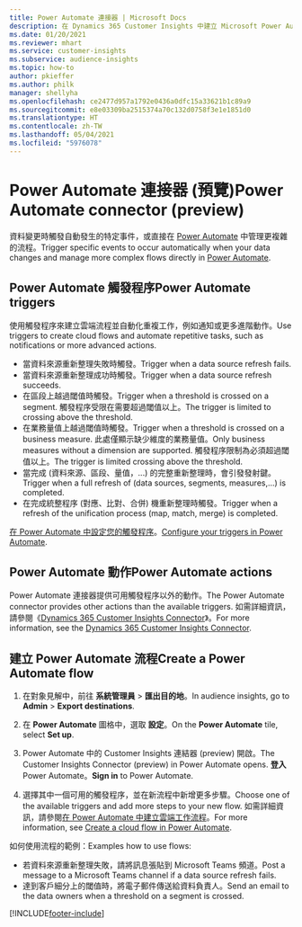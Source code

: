 ```yaml
---
title: Power Automate 連接器 | Microsoft Docs
description: 在 Dynamics 365 Customer Insights 中建立 Microsoft Power Automate 的流程。
ms.date: 01/20/2021
ms.reviewer: mhart
ms.service: customer-insights
ms.subservice: audience-insights
ms.topic: how-to
author: pkieffer
ms.author: philk
manager: shellyha
ms.openlocfilehash: ce2477d957a1792e0436a0dfc15a33621b1c89a9
ms.sourcegitcommit: e8e03309ba2515374a70c132d0758f3e1e1851d0
ms.translationtype: HT
ms.contentlocale: zh-TW
ms.lasthandoff: 05/04/2021
ms.locfileid: "5976078"
---
```

# <a name="power-automate-connector-preview"></a><span data-ttu-id="e6b0a-103">Power Automate 連接器 (預覽)</span><span class="sxs-lookup"><span data-stu-id="e6b0a-103">Power Automate connector (preview)</span></span>

<span data-ttu-id="e6b0a-104">資料變更時觸發自動發生的特定事件，或直接在 [Power Automate](https://flow.microsoft.com/) 中管理更複雜的流程。</span><span class="sxs-lookup"><span data-stu-id="e6b0a-104">Trigger specific events to occur automatically when your data changes and manage more complex flows directly in [Power Automate](https://flow.microsoft.com/).</span></span>

## <a name="power-automate-triggers"></a><span data-ttu-id="e6b0a-105">Power Automate 觸發程序</span><span class="sxs-lookup"><span data-stu-id="e6b0a-105">Power Automate triggers</span></span>

<span data-ttu-id="e6b0a-106">使用觸發程序來建立雲端流程並自動化重複工作，例如通知或更多進階動作。</span><span class="sxs-lookup"><span data-stu-id="e6b0a-106">Use triggers to create cloud flows and automate repetitive tasks, such as notifications or more advanced actions.</span></span> 

- <span data-ttu-id="e6b0a-107">當資料來源重新整理失敗時觸發。</span><span class="sxs-lookup"><span data-stu-id="e6b0a-107">Trigger when a data source refresh fails.</span></span> 
- <span data-ttu-id="e6b0a-108">當資料來源重新整理成功時觸發。</span><span class="sxs-lookup"><span data-stu-id="e6b0a-108">Trigger when a data source refresh succeeds.</span></span>
- <span data-ttu-id="e6b0a-109">在區段上越過閾值時觸發。</span><span class="sxs-lookup"><span data-stu-id="e6b0a-109">Trigger when a threshold is crossed on a segment.</span></span> <span data-ttu-id="e6b0a-110">觸發程序受限在需要超過閾值以上。</span><span class="sxs-lookup"><span data-stu-id="e6b0a-110">The trigger is limited to crossing above the threshold.</span></span>
- <span data-ttu-id="e6b0a-111">在業務量值上越過閾值時觸發。</span><span class="sxs-lookup"><span data-stu-id="e6b0a-111">Trigger when a threshold is crossed on a business measure.</span></span> <span data-ttu-id="e6b0a-112">此處僅顯示缺少維度的業務量值。</span><span class="sxs-lookup"><span data-stu-id="e6b0a-112">Only business measures without a dimension are supported.</span></span> <span data-ttu-id="e6b0a-113">觸發程序限制為必須超過閾值以上。</span><span class="sxs-lookup"><span data-stu-id="e6b0a-113">The trigger is limited crossing above the threshold.</span></span>
- <span data-ttu-id="e6b0a-114">當完成 (資料來源、區段、量值，...) 的完整重新整理時，會引發發射鍵。</span><span class="sxs-lookup"><span data-stu-id="e6b0a-114">Trigger when a full refresh of (data sources, segments, measures,...) is completed.</span></span>
- <span data-ttu-id="e6b0a-115">在完成統整程序 (對應、比對、合併) 機重新整理時觸發。</span><span class="sxs-lookup"><span data-stu-id="e6b0a-115">Trigger when a refresh of the unification process (map, match, merge) is completed.</span></span>

<span data-ttu-id="e6b0a-116">[在 Power Automate 中設定您的觸發程序](https://flow.microsoft.com/connectors/shared_customerinsights/dynamics-365-customer-insights-connector/)。</span><span class="sxs-lookup"><span data-stu-id="e6b0a-116">[Configure your triggers in Power Automate](https://flow.microsoft.com/connectors/shared_customerinsights/dynamics-365-customer-insights-connector/).</span></span>

## <a name="power-automate-actions"></a><span data-ttu-id="e6b0a-117">Power Automate 動作</span><span class="sxs-lookup"><span data-stu-id="e6b0a-117">Power Automate actions</span></span>
<span data-ttu-id="e6b0a-118">Power Automate 連接器提供可用觸發程序以外的動作。</span><span class="sxs-lookup"><span data-stu-id="e6b0a-118">The Power Automate connector provides other actions than the available triggers.</span></span> <span data-ttu-id="e6b0a-119">如需詳細資訊，請參閱《[Dynamics 365 Customer Insights Connector](/connectors/customerinsights/)》。</span><span class="sxs-lookup"><span data-stu-id="e6b0a-119">For more information, see the [Dynamics 365 Customer Insights Connector](/connectors/customerinsights/).</span></span>

## <a name="create-a-power-automate-flow"></a><span data-ttu-id="e6b0a-120">建立 Power Automate 流程</span><span class="sxs-lookup"><span data-stu-id="e6b0a-120">Create a Power Automate flow</span></span>

1. <span data-ttu-id="e6b0a-121">在對象見解中，前往 **系統管理員** > **匯出目的地**。</span><span class="sxs-lookup"><span data-stu-id="e6b0a-121">In audience insights, go to **Admin** > **Export destinations**.</span></span>

1. <span data-ttu-id="e6b0a-122">在 **Power Automate** 圖格中，選取 **設定**。</span><span class="sxs-lookup"><span data-stu-id="e6b0a-122">On the **Power Automate** tile, select **Set up**.</span></span>

1. <span data-ttu-id="e6b0a-123">Power Automate 中的 Customer Insights 連結器 (preview) 開啟。</span><span class="sxs-lookup"><span data-stu-id="e6b0a-123">The Customer Insights Connector (preview) in Power Automate opens.</span></span> <span data-ttu-id="e6b0a-124">**登入** Power Automate。</span><span class="sxs-lookup"><span data-stu-id="e6b0a-124">**Sign in** to Power Automate.</span></span>

1. <span data-ttu-id="e6b0a-125">選擇其中一個可用的觸發程序，並在新流程中新增更多步驟。</span><span class="sxs-lookup"><span data-stu-id="e6b0a-125">Choose one of the available triggers and add more steps to your new flow.</span></span> <span data-ttu-id="e6b0a-126">如需詳細資訊，請參閱[在 Power Automate 中建立雲端工作流程](/power-automate/get-started-logic-flow)。</span><span class="sxs-lookup"><span data-stu-id="e6b0a-126">For more information, see [Create a cloud flow in Power Automate](/power-automate/get-started-logic-flow).</span></span>

<span data-ttu-id="e6b0a-127">如何使用流程的範例：</span><span class="sxs-lookup"><span data-stu-id="e6b0a-127">Examples how to use flows:</span></span> 
- <span data-ttu-id="e6b0a-128">若資料來源重新整理失敗，請將訊息張貼到 Microsoft Teams 頻道。</span><span class="sxs-lookup"><span data-stu-id="e6b0a-128">Post a message to a Microsoft Teams channel if a data source refresh fails.</span></span> 
- <span data-ttu-id="e6b0a-129">達到客戶細分上的閾值時，將電子郵件傳送給資料負責人。</span><span class="sxs-lookup"><span data-stu-id="e6b0a-129">Send an email to the data owners when a threshold on a segment is crossed.</span></span>



[!INCLUDE[footer-include](../includes/footer-banner.md)]
